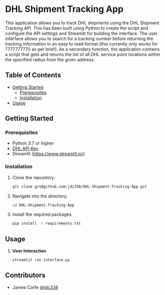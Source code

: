 # DHL Shipment Tracking App

This application allows you to track DHL shipments using the DHL Shipment Tracking API. This has been built using Python to create the script and configure the API settings and Streamlit for building the interface. The user inferface allows you to search for a tracking number before returning the tracking information in an easy to read format (this currently only works for 7777777770 as per brief). As a secondary function, the application contains a script that gets and returns the list of all DHL service point locations within the specified radius from the given address.

## Table of Contents

- [Getting Started](#getting-started)
  - [Prerequisites](#prerequisites)
  - [Installation](#installation)
- [Usage](#usage)

## Getting Started

### Prerequisites

- Python 3.7 or higher
- [DHL API Key](https://developer.dhl.com/)
- Streamlit (https://www.streamlit.io/)

### Installation

1. Clone the repository.

    ```bash
    git clone git@github.com:jdc338/DHL-Shipment-Tracking-App.git
    ```

2. Navigate into the directory.

    ```bash
    cd DHL-Shipment-Tracking-App
    ```

3. Install the required packages.

    ```bash
    pip install -r requirements.txt
    ```

## Usage

1. **User Interaction**

    ```bash
    streamlit run interface.py
    ```

## Contributors

- James Corfe [@jdc338](https://github.com/jdc338)
